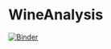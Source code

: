 # WineAnalysis

[![Binder](https://mybinder.org/badge_logo.svg)](https://mybinder.org/v2/gh/SpencerRW117/WineAnalysis/HEAD?urlpath=voila%2Frender%2FWineAnalysis.ipynb)

